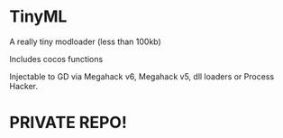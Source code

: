 # TinyML
A really tiny modloader (less than 100kb)

Includes cocos functions

Injectable to GD via Megahack v6, Megahack v5, dll loaders or Process Hacker.

# PRIVATE REPO!
